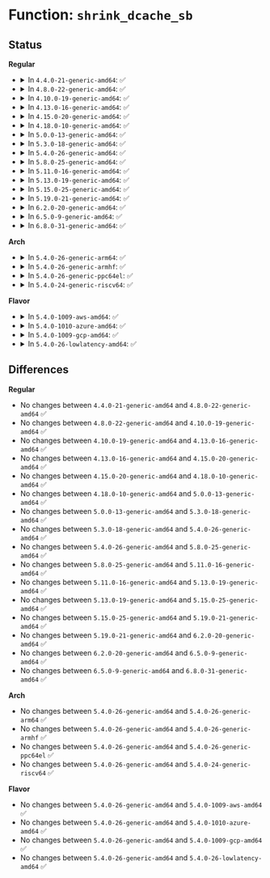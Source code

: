 # Function: <code>shrink_dcache_sb</code>

## Status
<b>Regular</b>
<ul>
<li>
<details>
<summary>In <code>4.4.0-21-generic-amd64</code>: ✅</summary>

```c
void shrink_dcache_sb(struct super_block * sb)
```

```json
{
  "name": "shrink_dcache_sb",
  "collision_type": "Unique Global",
  "inline_type": "No",
  "funcs": [
    {
      "addr": 18446744071581089536,
      "name": "shrink_dcache_sb",
      "external": true,
      "loc": "fs/dcache.c:1120",
      "file": "fs/dcache.c",
      "inline": "seen, unknown",
      "caller_inline": [],
      "caller_func": [
        "fs/super.c:do_remount_sb",
        "fs/super.c:do_remount_sb",
        "fs/block_dev.c:__invalidate_device"
      ]
    }
  ],
  "symbols": [
    {
      "addr": 18446744071581089536,
      "name": "shrink_dcache_sb",
      "section": ".text",
      "bind": "STB_GLOBAL",
      "size": 288
    }
  ]
}
```
</details>
</li>
<li>
<details>
<summary>In <code>4.8.0-22-generic-amd64</code>: ✅</summary>

```c
void shrink_dcache_sb(struct super_block * sb)
```

```json
{
  "name": "shrink_dcache_sb",
  "collision_type": "Unique Global",
  "inline_type": "No",
  "funcs": [
    {
      "addr": 18446744071581255280,
      "name": "shrink_dcache_sb",
      "external": true,
      "loc": "fs/dcache.c:1128",
      "file": "fs/dcache.c",
      "inline": "seen, unknown",
      "caller_inline": [],
      "caller_func": [
        "fs/super.c:do_remount_sb",
        "fs/super.c:do_remount_sb",
        "fs/block_dev.c:__invalidate_device"
      ]
    }
  ],
  "symbols": [
    {
      "addr": 18446744071581255280,
      "name": "shrink_dcache_sb",
      "section": ".text",
      "bind": "STB_GLOBAL",
      "size": 279
    }
  ]
}
```
</details>
</li>
<li>
<details>
<summary>In <code>4.10.0-19-generic-amd64</code>: ✅</summary>

```c
void shrink_dcache_sb(struct super_block * sb)
```

```json
{
  "name": "shrink_dcache_sb",
  "collision_type": "Unique Global",
  "inline_type": "No",
  "funcs": [
    {
      "addr": 18446744071581333072,
      "name": "shrink_dcache_sb",
      "external": true,
      "loc": "fs/dcache.c:1128",
      "file": "fs/dcache.c",
      "inline": "seen, unknown",
      "caller_inline": [],
      "caller_func": [
        "fs/super.c:do_remount_sb",
        "fs/super.c:do_remount_sb",
        "fs/block_dev.c:__invalidate_device"
      ]
    }
  ],
  "symbols": [
    {
      "addr": 18446744071581333072,
      "name": "shrink_dcache_sb",
      "section": ".text",
      "bind": "STB_GLOBAL",
      "size": 289
    }
  ]
}
```
</details>
</li>
<li>
<details>
<summary>In <code>4.13.0-16-generic-amd64</code>: ✅</summary>

```c
void shrink_dcache_sb(struct super_block * sb)
```

```json
{
  "name": "shrink_dcache_sb",
  "collision_type": "Unique Global",
  "inline_type": "No",
  "funcs": [
    {
      "addr": 18446744071581388464,
      "name": "shrink_dcache_sb",
      "external": true,
      "loc": "fs/dcache.c:1160",
      "file": "fs/dcache.c",
      "inline": "seen, unknown",
      "caller_inline": [],
      "caller_func": [
        "fs/super.c:do_remount_sb",
        "fs/super.c:do_remount_sb",
        "fs/block_dev.c:__invalidate_device"
      ]
    }
  ],
  "symbols": [
    {
      "addr": 18446744071581388464,
      "name": "shrink_dcache_sb",
      "section": ".text",
      "bind": "STB_GLOBAL",
      "size": 344
    }
  ]
}
```
</details>
</li>
<li>
<details>
<summary>In <code>4.15.0-20-generic-amd64</code>: ✅</summary>

```c
void shrink_dcache_sb(struct super_block * sb)
```

```json
{
  "name": "shrink_dcache_sb",
  "collision_type": "Unique Global",
  "inline_type": "No",
  "funcs": [
    {
      "addr": 18446744071581528656,
      "name": "shrink_dcache_sb",
      "external": true,
      "loc": "fs/dcache.c:1172",
      "file": "fs/dcache.c",
      "inline": "seen, unknown",
      "caller_inline": [],
      "caller_func": [
        "fs/super.c:do_remount_sb",
        "fs/super.c:do_remount_sb",
        "fs/block_dev.c:__invalidate_device"
      ]
    }
  ],
  "symbols": [
    {
      "addr": 18446744071581528656,
      "name": "shrink_dcache_sb",
      "section": ".text",
      "bind": "STB_GLOBAL",
      "size": 344
    }
  ]
}
```
</details>
</li>
<li>
<details>
<summary>In <code>4.18.0-10-generic-amd64</code>: ✅</summary>

```c
void shrink_dcache_sb(struct super_block * sb)
```

```json
{
  "name": "shrink_dcache_sb",
  "collision_type": "Unique Global",
  "inline_type": "No",
  "funcs": [
    {
      "addr": 18446744071581689840,
      "name": "shrink_dcache_sb",
      "external": true,
      "loc": "fs/dcache.c:1203",
      "file": "fs/dcache.c",
      "inline": "seen, unknown",
      "caller_inline": [],
      "caller_func": [
        "fs/super.c:do_remount_sb",
        "fs/super.c:do_remount_sb",
        "fs/block_dev.c:__invalidate_device"
      ]
    }
  ],
  "symbols": [
    {
      "addr": 18446744071581689840,
      "name": "shrink_dcache_sb",
      "section": ".text",
      "bind": "STB_GLOBAL",
      "size": 343
    }
  ]
}
```
</details>
</li>
<li>
<details>
<summary>In <code>5.0.0-13-generic-amd64</code>: ✅</summary>

```c
void shrink_dcache_sb(struct super_block * sb)
```

```json
{
  "name": "shrink_dcache_sb",
  "collision_type": "Unique Global",
  "inline_type": "No",
  "funcs": [
    {
      "addr": 18446744071581776736,
      "name": "shrink_dcache_sb",
      "external": true,
      "loc": "fs/dcache.c:1216",
      "file": "fs/dcache.c",
      "inline": "seen, unknown",
      "caller_inline": [],
      "caller_func": [
        "fs/super.c:do_remount_sb",
        "fs/super.c:do_remount_sb",
        "fs/block_dev.c:__invalidate_device"
      ]
    }
  ],
  "symbols": [
    {
      "addr": 18446744071581776736,
      "name": "shrink_dcache_sb",
      "section": ".text",
      "bind": "STB_GLOBAL",
      "size": 308
    }
  ]
}
```
</details>
</li>
<li>
<details>
<summary>In <code>5.3.0-18-generic-amd64</code>: ✅</summary>

```c
void shrink_dcache_sb(struct super_block * sb)
```

```json
{
  "name": "shrink_dcache_sb",
  "collision_type": "Unique Global",
  "inline_type": "No",
  "funcs": [
    {
      "addr": 18446744071581895200,
      "name": "shrink_dcache_sb",
      "external": true,
      "loc": "fs/dcache.c:1233",
      "file": "fs/dcache.c",
      "inline": "seen, unknown",
      "caller_inline": [],
      "caller_func": [
        "fs/super.c:reconfigure_super",
        "fs/super.c:reconfigure_super",
        "fs/super.c:reconfigure_super",
        "fs/block_dev.c:__invalidate_device"
      ]
    }
  ],
  "symbols": [
    {
      "addr": 18446744071581895200,
      "name": "shrink_dcache_sb",
      "section": ".text",
      "bind": "STB_GLOBAL",
      "size": 305
    }
  ]
}
```
</details>
</li>
<li>
<details>
<summary>In <code>5.4.0-26-generic-amd64</code>: ✅</summary>

```c
void shrink_dcache_sb(struct super_block * sb)
```

```json
{
  "name": "shrink_dcache_sb",
  "collision_type": "Unique Global",
  "inline_type": "No",
  "funcs": [
    {
      "addr": 18446744071581967808,
      "name": "shrink_dcache_sb",
      "external": true,
      "loc": "fs/dcache.c:1233",
      "file": "fs/dcache.c",
      "inline": "seen, unknown",
      "caller_inline": [],
      "caller_func": [
        "fs/super.c:reconfigure_super",
        "fs/super.c:reconfigure_super",
        "fs/super.c:reconfigure_super",
        "fs/block_dev.c:__invalidate_device"
      ]
    }
  ],
  "symbols": [
    {
      "addr": 18446744071581967808,
      "name": "shrink_dcache_sb",
      "section": ".text",
      "bind": "STB_GLOBAL",
      "size": 305
    }
  ]
}
```
</details>
</li>
<li>
<details>
<summary>In <code>5.8.0-25-generic-amd64</code>: ✅</summary>

```c
void shrink_dcache_sb(struct super_block * sb)
```

```json
{
  "name": "shrink_dcache_sb",
  "collision_type": "Unique Global",
  "inline_type": "No",
  "funcs": [
    {
      "addr": 18446744071582201440,
      "name": "shrink_dcache_sb",
      "external": true,
      "loc": "fs/dcache.c:1254",
      "file": "fs/dcache.c",
      "inline": "seen, unknown",
      "caller_inline": [],
      "caller_func": [
        "fs/super.c:reconfigure_super",
        "fs/super.c:reconfigure_super",
        "fs/super.c:reconfigure_super",
        "fs/block_dev.c:check_disk_change",
        "fs/block_dev.c:check_disk_size_change"
      ]
    }
  ],
  "symbols": [
    {
      "addr": 18446744071582201440,
      "name": "shrink_dcache_sb",
      "section": ".text",
      "bind": "STB_GLOBAL",
      "size": 303
    }
  ]
}
```
</details>
</li>
<li>
<details>
<summary>In <code>5.11.0-16-generic-amd64</code>: ✅</summary>

```c
void shrink_dcache_sb(struct super_block * sb)
```

```json
{
  "name": "shrink_dcache_sb",
  "collision_type": "Unique Global",
  "inline_type": "No",
  "funcs": [
    {
      "addr": 18446744071582248912,
      "name": "shrink_dcache_sb",
      "external": true,
      "loc": "fs/dcache.c:1261",
      "file": "fs/dcache.c",
      "inline": "seen, unknown",
      "caller_inline": [],
      "caller_func": [
        "fs/super.c:reconfigure_super",
        "fs/super.c:reconfigure_super",
        "fs/super.c:reconfigure_super",
        "fs/block_dev.c:__invalidate_device"
      ]
    }
  ],
  "symbols": [
    {
      "addr": 18446744071582248912,
      "name": "shrink_dcache_sb",
      "section": ".text",
      "bind": "STB_GLOBAL",
      "size": 303
    }
  ]
}
```
</details>
</li>
<li>
<details>
<summary>In <code>5.13.0-19-generic-amd64</code>: ✅</summary>

```c
void shrink_dcache_sb(struct super_block * sb)
```

```json
{
  "name": "shrink_dcache_sb",
  "collision_type": "Unique Global",
  "inline_type": "No",
  "funcs": [
    {
      "addr": 18446744071582274624,
      "name": "shrink_dcache_sb",
      "external": true,
      "loc": "fs/dcache.c:1289",
      "file": "fs/dcache.c",
      "inline": "seen, unknown",
      "caller_inline": [],
      "caller_func": [
        "fs/super.c:reconfigure_super",
        "fs/super.c:reconfigure_super",
        "fs/super.c:reconfigure_super",
        "fs/block_dev.c:__invalidate_device"
      ]
    }
  ],
  "symbols": [
    {
      "addr": 18446744071582274624,
      "name": "shrink_dcache_sb",
      "section": ".text",
      "bind": "STB_GLOBAL",
      "size": 306
    }
  ]
}
```
</details>
</li>
<li>
<details>
<summary>In <code>5.15.0-25-generic-amd64</code>: ✅</summary>

```c
void shrink_dcache_sb(struct super_block * sb)
```

```json
{
  "name": "shrink_dcache_sb",
  "collision_type": "Unique Global",
  "inline_type": "No",
  "funcs": [
    {
      "addr": 18446744071582593104,
      "name": "shrink_dcache_sb",
      "external": true,
      "loc": "fs/dcache.c:1289",
      "file": "fs/dcache.c",
      "inline": "seen, unknown",
      "caller_inline": [],
      "caller_func": [
        "fs/super.c:reconfigure_super",
        "fs/super.c:reconfigure_super",
        "fs/super.c:reconfigure_super",
        "block/bdev.c:__invalidate_device"
      ]
    }
  ],
  "symbols": [
    {
      "addr": 18446744071582593104,
      "name": "shrink_dcache_sb",
      "section": ".text",
      "bind": "STB_GLOBAL",
      "size": 306
    }
  ]
}
```
</details>
</li>
<li>
<details>
<summary>In <code>5.19.0-21-generic-amd64</code>: ✅</summary>

```c
void shrink_dcache_sb(struct super_block * sb)
```

```json
{
  "name": "shrink_dcache_sb",
  "collision_type": "Unique Global",
  "inline_type": "No",
  "funcs": [
    {
      "addr": 18446744071583123312,
      "name": "shrink_dcache_sb",
      "external": true,
      "loc": "fs/dcache.c:1314",
      "file": "fs/dcache.c",
      "inline": "seen, unknown",
      "caller_inline": [],
      "caller_func": [
        "fs/super.c:reconfigure_super",
        "fs/super.c:reconfigure_super",
        "fs/super.c:reconfigure_super",
        "block/bdev.c:__invalidate_device"
      ]
    }
  ],
  "symbols": [
    {
      "addr": 18446744071583123312,
      "name": "shrink_dcache_sb",
      "section": ".text",
      "bind": "STB_GLOBAL",
      "size": 326
    }
  ]
}
```
</details>
</li>
<li>
<details>
<summary>In <code>6.2.0-20-generic-amd64</code>: ✅</summary>

```c
void shrink_dcache_sb(struct super_block * sb)
```

```json
{
  "name": "shrink_dcache_sb",
  "collision_type": "Unique Global",
  "inline_type": "No",
  "funcs": [
    {
      "addr": 18446744071583693904,
      "name": "shrink_dcache_sb",
      "external": true,
      "loc": "fs/dcache.c:1314",
      "file": "fs/dcache.c",
      "inline": "seen, unknown",
      "caller_inline": [],
      "caller_func": [
        "fs/super.c:reconfigure_super",
        "fs/super.c:reconfigure_super",
        "fs/super.c:reconfigure_super",
        "block/bdev.c:__invalidate_device"
      ]
    }
  ],
  "symbols": [
    {
      "addr": 18446744071583693904,
      "name": "shrink_dcache_sb",
      "section": ".text",
      "bind": "STB_GLOBAL",
      "size": 307
    }
  ]
}
```
</details>
</li>
<li>
<details>
<summary>In <code>6.5.0-9-generic-amd64</code>: ✅</summary>

```c
void shrink_dcache_sb(struct super_block * sb)
```

```json
{
  "name": "shrink_dcache_sb",
  "collision_type": "Unique Global",
  "inline_type": "No",
  "funcs": [
    {
      "addr": 18446744071583911792,
      "name": "shrink_dcache_sb",
      "external": true,
      "loc": "fs/dcache.c:1314",
      "file": "fs/dcache.c",
      "inline": "seen, unknown",
      "caller_inline": [],
      "caller_func": [
        "fs/super.c:reconfigure_super",
        "fs/super.c:reconfigure_super",
        "fs/super.c:reconfigure_super",
        "fs/super.c:reconfigure_super",
        "block/bdev.c:__invalidate_device"
      ]
    }
  ],
  "symbols": [
    {
      "addr": 18446744071583911792,
      "name": "shrink_dcache_sb",
      "section": ".text",
      "bind": "STB_GLOBAL",
      "size": 307
    }
  ]
}
```
</details>
</li>
<li>
<details>
<summary>In <code>6.8.0-31-generic-amd64</code>: ✅</summary>

```c
void shrink_dcache_sb(struct super_block * sb)
```

```json
{
  "name": "shrink_dcache_sb",
  "collision_type": "Unique Global",
  "inline_type": "No",
  "funcs": [
    {
      "addr": 18446744071584117616,
      "name": "shrink_dcache_sb",
      "external": true,
      "loc": "fs/dcache.c:1188",
      "file": "fs/dcache.c",
      "inline": "seen, unknown",
      "caller_inline": [],
      "caller_func": [
        "fs/super.c:fs_bdev_mark_dead",
        "fs/super.c:reconfigure_super",
        "fs/super.c:reconfigure_super",
        "fs/super.c:reconfigure_super",
        "fs/super.c:reconfigure_super"
      ]
    }
  ],
  "symbols": [
    {
      "addr": 18446744071584117616,
      "name": "shrink_dcache_sb",
      "section": ".text",
      "bind": "STB_GLOBAL",
      "size": 307
    }
  ]
}
```
</details>
</li>
</ul>
<b>Arch</b>
<ul>
<li>
<details>
<summary>In <code>5.4.0-26-generic-arm64</code>: ✅</summary>

```c
void shrink_dcache_sb(struct super_block * sb)
```

```json
{
  "name": "shrink_dcache_sb",
  "collision_type": "Unique Global",
  "inline_type": "No",
  "funcs": [
    {
      "addr": 18446603336493471344,
      "name": "shrink_dcache_sb",
      "external": true,
      "loc": "fs/dcache.c:1233",
      "file": "fs/dcache.c",
      "inline": "seen, unknown",
      "caller_inline": [],
      "caller_func": [
        "fs/super.c:reconfigure_super",
        "fs/super.c:reconfigure_super",
        "fs/super.c:reconfigure_super",
        "fs/block_dev.c:__invalidate_device"
      ]
    }
  ],
  "symbols": [
    {
      "addr": 18446603336493471344,
      "name": "shrink_dcache_sb",
      "section": ".text",
      "bind": "STB_GLOBAL",
      "size": 344
    }
  ]
}
```
</details>
</li>
<li>
<details>
<summary>In <code>5.4.0-26-generic-armhf</code>: ✅</summary>

```c
void shrink_dcache_sb(struct super_block * sb)
```

```json
{
  "name": "shrink_dcache_sb",
  "collision_type": "Unique Global",
  "inline_type": "No",
  "funcs": [
    {
      "addr": 3227035824,
      "name": "shrink_dcache_sb",
      "external": true,
      "loc": "fs/dcache.c:1233",
      "file": "fs/dcache.c",
      "inline": "seen, unknown",
      "caller_inline": [],
      "caller_func": [
        "fs/super.c:reconfigure_super",
        "fs/super.c:reconfigure_super",
        "fs/super.c:reconfigure_super",
        "fs/block_dev.c:__invalidate_device"
      ]
    }
  ],
  "symbols": [
    {
      "addr": 3227035824,
      "name": "shrink_dcache_sb",
      "section": ".text",
      "bind": "STB_GLOBAL",
      "size": 168
    }
  ]
}
```
</details>
</li>
<li>
<details>
<summary>In <code>5.4.0-26-generic-ppc64el</code>: ✅</summary>

```c
void shrink_dcache_sb(struct super_block * sb)
```

```json
{
  "name": "shrink_dcache_sb",
  "collision_type": "Unique Global",
  "inline_type": "No",
  "funcs": [
    {
      "addr": 13835058055287030080,
      "name": "shrink_dcache_sb",
      "external": true,
      "loc": "fs/dcache.c:1233",
      "file": "fs/dcache.c",
      "inline": "seen, unknown",
      "caller_inline": [],
      "caller_func": [
        "fs/super.c:reconfigure_super",
        "fs/super.c:reconfigure_super",
        "fs/super.c:reconfigure_super",
        "fs/block_dev.c:__invalidate_device"
      ]
    }
  ],
  "symbols": [
    {
      "addr": 13835058055287030080,
      "name": "shrink_dcache_sb",
      "section": ".text",
      "bind": "STB_GLOBAL",
      "size": 456
    }
  ]
}
```
</details>
</li>
<li>
<details>
<summary>In <code>5.4.0-24-generic-riscv64</code>: ✅</summary>

```c
void shrink_dcache_sb(struct super_block * sb)
```

```json
{
  "name": "shrink_dcache_sb",
  "collision_type": "Unique Global",
  "inline_type": "No",
  "funcs": [
    {
      "addr": 18446743936273151500,
      "name": "shrink_dcache_sb",
      "external": true,
      "loc": "fs/dcache.c:1233",
      "file": "fs/dcache.c",
      "inline": "seen, unknown",
      "caller_inline": [],
      "caller_func": [
        "fs/super.c:reconfigure_super",
        "fs/super.c:reconfigure_super",
        "fs/super.c:reconfigure_super",
        "fs/block_dev.c:__invalidate_device"
      ]
    }
  ],
  "symbols": [
    {
      "addr": 18446743936273151500,
      "name": "shrink_dcache_sb",
      "section": ".text",
      "bind": "STB_GLOBAL",
      "size": 120
    }
  ]
}
```
</details>
</li>
</ul>
<b>Flavor</b>
<ul>
<li>
<details>
<summary>In <code>5.4.0-1009-aws-amd64</code>: ✅</summary>

```c
void shrink_dcache_sb(struct super_block * sb)
```

```json
{
  "name": "shrink_dcache_sb",
  "collision_type": "Unique Global",
  "inline_type": "No",
  "funcs": [
    {
      "addr": 18446744071581936544,
      "name": "shrink_dcache_sb",
      "external": true,
      "loc": "fs/dcache.c:1233",
      "file": "fs/dcache.c",
      "inline": "seen, unknown",
      "caller_inline": [],
      "caller_func": [
        "fs/super.c:reconfigure_super",
        "fs/super.c:reconfigure_super",
        "fs/super.c:reconfigure_super",
        "fs/block_dev.c:__invalidate_device"
      ]
    }
  ],
  "symbols": [
    {
      "addr": 18446744071581936544,
      "name": "shrink_dcache_sb",
      "section": ".text",
      "bind": "STB_GLOBAL",
      "size": 305
    }
  ]
}
```
</details>
</li>
<li>
<details>
<summary>In <code>5.4.0-1010-azure-amd64</code>: ✅</summary>

```c
void shrink_dcache_sb(struct super_block * sb)
```

```json
{
  "name": "shrink_dcache_sb",
  "collision_type": "Unique Global",
  "inline_type": "No",
  "funcs": [
    {
      "addr": 18446744071581874128,
      "name": "shrink_dcache_sb",
      "external": true,
      "loc": "fs/dcache.c:1233",
      "file": "fs/dcache.c",
      "inline": "seen, unknown",
      "caller_inline": [],
      "caller_func": [
        "fs/super.c:reconfigure_super",
        "fs/super.c:reconfigure_super",
        "fs/super.c:reconfigure_super",
        "fs/block_dev.c:__invalidate_device"
      ]
    }
  ],
  "symbols": [
    {
      "addr": 18446744071581874128,
      "name": "shrink_dcache_sb",
      "section": ".text",
      "bind": "STB_GLOBAL",
      "size": 305
    }
  ]
}
```
</details>
</li>
<li>
<details>
<summary>In <code>5.4.0-1009-gcp-amd64</code>: ✅</summary>

```c
void shrink_dcache_sb(struct super_block * sb)
```

```json
{
  "name": "shrink_dcache_sb",
  "collision_type": "Unique Global",
  "inline_type": "No",
  "funcs": [
    {
      "addr": 18446744071581927856,
      "name": "shrink_dcache_sb",
      "external": true,
      "loc": "fs/dcache.c:1233",
      "file": "fs/dcache.c",
      "inline": "seen, unknown",
      "caller_inline": [],
      "caller_func": [
        "fs/super.c:reconfigure_super",
        "fs/super.c:reconfigure_super",
        "fs/super.c:reconfigure_super",
        "fs/block_dev.c:__invalidate_device"
      ]
    }
  ],
  "symbols": [
    {
      "addr": 18446744071581927856,
      "name": "shrink_dcache_sb",
      "section": ".text",
      "bind": "STB_GLOBAL",
      "size": 305
    }
  ]
}
```
</details>
</li>
<li>
<details>
<summary>In <code>5.4.0-26-lowlatency-amd64</code>: ✅</summary>

```c
void shrink_dcache_sb(struct super_block * sb)
```

```json
{
  "name": "shrink_dcache_sb",
  "collision_type": "Unique Global",
  "inline_type": "No",
  "funcs": [
    {
      "addr": 18446744071581997936,
      "name": "shrink_dcache_sb",
      "external": true,
      "loc": "fs/dcache.c:1233",
      "file": "fs/dcache.c",
      "inline": "seen, unknown",
      "caller_inline": [],
      "caller_func": [
        "fs/super.c:reconfigure_super",
        "fs/super.c:reconfigure_super",
        "fs/super.c:reconfigure_super",
        "fs/block_dev.c:__invalidate_device"
      ]
    }
  ],
  "symbols": [
    {
      "addr": 18446744071581997936,
      "name": "shrink_dcache_sb",
      "section": ".text",
      "bind": "STB_GLOBAL",
      "size": 305
    }
  ]
}
```
</details>
</li>
</ul>

## Differences
<b>Regular</b>
<ul>
<li>
No changes between <code>4.4.0-21-generic-amd64</code> and <code>4.8.0-22-generic-amd64</code> ✅
</li>
<li>
No changes between <code>4.8.0-22-generic-amd64</code> and <code>4.10.0-19-generic-amd64</code> ✅
</li>
<li>
No changes between <code>4.10.0-19-generic-amd64</code> and <code>4.13.0-16-generic-amd64</code> ✅
</li>
<li>
No changes between <code>4.13.0-16-generic-amd64</code> and <code>4.15.0-20-generic-amd64</code> ✅
</li>
<li>
No changes between <code>4.15.0-20-generic-amd64</code> and <code>4.18.0-10-generic-amd64</code> ✅
</li>
<li>
No changes between <code>4.18.0-10-generic-amd64</code> and <code>5.0.0-13-generic-amd64</code> ✅
</li>
<li>
No changes between <code>5.0.0-13-generic-amd64</code> and <code>5.3.0-18-generic-amd64</code> ✅
</li>
<li>
No changes between <code>5.3.0-18-generic-amd64</code> and <code>5.4.0-26-generic-amd64</code> ✅
</li>
<li>
No changes between <code>5.4.0-26-generic-amd64</code> and <code>5.8.0-25-generic-amd64</code> ✅
</li>
<li>
No changes between <code>5.8.0-25-generic-amd64</code> and <code>5.11.0-16-generic-amd64</code> ✅
</li>
<li>
No changes between <code>5.11.0-16-generic-amd64</code> and <code>5.13.0-19-generic-amd64</code> ✅
</li>
<li>
No changes between <code>5.13.0-19-generic-amd64</code> and <code>5.15.0-25-generic-amd64</code> ✅
</li>
<li>
No changes between <code>5.15.0-25-generic-amd64</code> and <code>5.19.0-21-generic-amd64</code> ✅
</li>
<li>
No changes between <code>5.19.0-21-generic-amd64</code> and <code>6.2.0-20-generic-amd64</code> ✅
</li>
<li>
No changes between <code>6.2.0-20-generic-amd64</code> and <code>6.5.0-9-generic-amd64</code> ✅
</li>
<li>
No changes between <code>6.5.0-9-generic-amd64</code> and <code>6.8.0-31-generic-amd64</code> ✅
</li>
</ul>
<b>Arch</b>
<ul>
<li>
No changes between <code>5.4.0-26-generic-amd64</code> and <code>5.4.0-26-generic-arm64</code> ✅
</li>
<li>
No changes between <code>5.4.0-26-generic-amd64</code> and <code>5.4.0-26-generic-armhf</code> ✅
</li>
<li>
No changes between <code>5.4.0-26-generic-amd64</code> and <code>5.4.0-26-generic-ppc64el</code> ✅
</li>
<li>
No changes between <code>5.4.0-26-generic-amd64</code> and <code>5.4.0-24-generic-riscv64</code> ✅
</li>
</ul>
<b>Flavor</b>
<ul>
<li>
No changes between <code>5.4.0-26-generic-amd64</code> and <code>5.4.0-1009-aws-amd64</code> ✅
</li>
<li>
No changes between <code>5.4.0-26-generic-amd64</code> and <code>5.4.0-1010-azure-amd64</code> ✅
</li>
<li>
No changes between <code>5.4.0-26-generic-amd64</code> and <code>5.4.0-1009-gcp-amd64</code> ✅
</li>
<li>
No changes between <code>5.4.0-26-generic-amd64</code> and <code>5.4.0-26-lowlatency-amd64</code> ✅
</li>
</ul>
